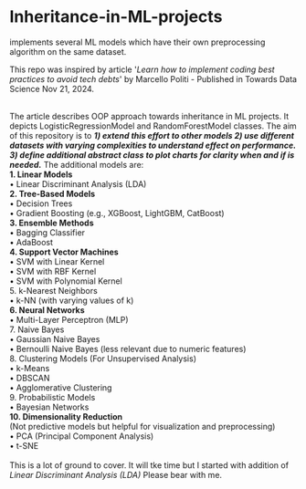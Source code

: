 # Inheritance-in-ML-projects
implements several ML models which have their own preprocessing algorithm on the same dataset.<br>

This repo was inspired by article '<i>Learn how to implement coding best practices to avoid tech debts</i>'
by  Marcello Politi - Published in  Towards Data Science Nov 21, 2024.<br><br>

The article describes OOP approach towards inheritance in ML projects. It depicts LogisticRegressionModel and RandomForestModel classes.  The 
aim of this repository is to  <b><i>1) extend this effort to other models  2) use different datasets with varying complexities to understand effect on performance. 3) define additional abstract class to plot charts for clarity when and if is needed.</i></b>  The additional models are: <br>
**1. Linear Models**<br>
•	Linear Discriminant Analysis (LDA)<br>
**2. Tree-Based Models**<br>
•	Decision Trees<br>
•	Gradient Boosting (e.g., XGBoost, LightGBM, CatBoost)<br>
**3. Ensemble Methods**<br>
•	Bagging Classifier<br>
•	AdaBoost<br>
**4. Support Vector Machines**<br>
•	SVM with Linear Kernel<br>
•	SVM with RBF Kernel<br>
•	SVM with Polynomial Kernel<br>
5. k-Nearest Neighbors<br>
•	k-NN (with varying values of k)<br>
**6. Neural Networks**<br>
•	Multi-Layer Perceptron (MLP)<br>
7. Naive Bayes<br>
•	Gaussian Naive Bayes<br>
•	Bernoulli Naive Bayes (less relevant due to numeric features)<br>
8. Clustering Models (For Unsupervised Analysis)<br>
•	k-Means<br>
•	DBSCAN<br>
•	Agglomerative Clustering<br>
9. Probabilistic Models<br>
•	Bayesian Networks<br>
**10. Dimensionality Reduction**<br>
(Not predictive models but helpful for visualization and preprocessing)<br>
•	PCA (Principal Component Analysis)<br>
•	t-SNE<br><br>This is a lot of ground to cover. It will tke time but I started with addition of <i>Linear Discriminant Analysis (LDA)</i> Please bear with me. 

